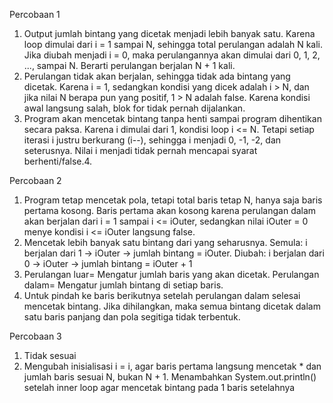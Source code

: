 Percobaan 1
1. Output jumlah bintang yang dicetak menjadi lebih banyak satu. Karena loop dimulai dari i = 1 sampai N, sehingga total perulangan adalah N kali. Jika diubah menjadi i = 0, maka perulangannya akan dimulai dari 0, 1, 2, ..., sampai N. Berarti perulangan berjalan N + 1 kali.
2. Perulangan tidak akan berjalan, sehingga tidak ada bintang yang dicetak. Karena i = 1, sedangkan kondisi yang dicek adalah i > N, dan jika nilai N berapa pun yang positif, 1 > N adalah false. Karena kondisi awal langsung salah, blok for tidak pernah dijalankan.
3. Program akan mencetak bintang tanpa henti sampai program dihentikan secara paksa. Karena i dimulai dari 1, kondisi loop i <= N. Tetapi setiap iterasi i justru berkurang (i--), sehingga i menjadi 0, -1, -2, dan seterusnya. Nilai i menjadi tidak pernah mencapai syarat berhenti/false.4. 

Percobaan 2
1. Program tetap mencetak pola, tetapi total baris tetap N, hanya saja baris pertama kosong. Baris pertama akan kosong karena perulangan dalam akan berjalan dari i = 1 sampai i <= iOuter, sedangkan nilai iOuter = 0 menye kondisi i <= iOuter langsung false.
2. Mencetak lebih banyak satu bintang dari yang seharusnya. Semula: i berjalan dari 1 → iOuter → jumlah bintang = iOuter. Diubah: i berjalan dari 0 → iOuter → jumlah bintang = iOuter + 1
3. Perulangan luar= Mengatur jumlah baris yang akan dicetak. Perulangan dalam= Mengatur jumlah bintang di setiap baris.
4. Untuk pindah ke baris berikutnya setelah perulangan dalam selesai mencetak bintang. Jika dihilangkan, maka semua bintang dicetak dalam satu baris panjang dan pola segitiga tidak terbentuk.

Percobaan 3
1. Tidak sesuai
2. Mengubah inisialisasi i = i, agar baris pertama langsung mencetak * dan jumlah baris sesuai N, bukan N + 1. Menambahkan System.out.println() setelah inner loop agar mencetak bintang pada 1 baris setelahnya
